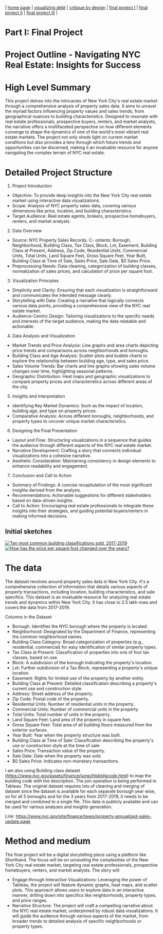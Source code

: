 | [home page](https://cmustudent.github.io/tswd-portfolio-templates/) | [visualizing debt](visualizing-government-debt) | [critique by design](critique-by-design) | [final project I](final-project-part-one) | [final project II](final-project-part-two) | [final project III](final-project-part-three) |

# Part I: Final Project

# Project Outline - Navigating NYC Real Estate: Insights for Success

# High Level Summary
This project delves into the intricacies of New York City's real estate market through a comprehensive analysis of property sales data. It aims to unravel the myriad factors influencing property values and sales trends, from geographical nuances to building characteristics. Designed to resonate with real estate professionals, prospective buyers, renters, and market analysts, the narrative offers a multifaceted perspective on how different elements converge to shape the dynamics of one of the world's most vibrant real estate markets. The project not only sheds light on current market conditions but also provides a lens through which future trends and opportunities can be discerned, making it an invaluable resource for anyone navigating the complex terrain of NYC real estate.
 
# Detailed Project Structure
1. Project Introduction
- Objective: To provide deep insights into the New York City real estate market using interactive data visualizations.
- Scope: Analysis of NYC property sales data, covering various dimensions like price, location, and building characteristics.
- Target Audience: Real estate agents, brokers, prospective homebuyers, renters, and market analysts.
2. Data Overview
- Source: NYC Property Sales Records.
C- ontents: Borough, Neighborhood, Building Class, Tax Class, Block, Lot, Easement, Building Class at Present, Address, Zip Code, Residential Units, Commercial Units, Total Units, Land Square Feet, Gross Square Feet, Year Built, Building Class at Time of Sale, Sales Price, Sale Date, $0 Sales Price.
- Preprocessing Needs: Data cleaning, categorization of building classes, normalization of sales prices, and calculation of price per square foot.
3. Visualization Principles
- Simplicity and Clarity: Ensuring that each visualization is straightforward and communicates the intended message clearly.
- Storytelling with Data: Creating a narrative that logically connects various data points, providing a comprehensive view of the NYC real estate market.
- Audience-Centric Design: Tailoring visualizations to the specific needs and interests of the target audience, making the data relatable and actionable.
4. Data Analysis and Visualization
- Market Trends and Price Analysis: Line graphs and area charts depicting price trends and comparisons across neighborhoods and boroughs.
- Building Class and Age Analysis: Scatter plots and bubble charts to explore the relationship between building age, type, and sales price.
- Sales Volume Trends: Bar charts and line graphs showing sales volume changes over time, highlighting seasonal patterns.
- Geographic Distribution: Heat maps and geographic visualizations to compare property prices and characteristics across different areas of the city.
5. Insights and Interpretation
- Identifying Key Market Dynamics: Such as the impact of location, building age, and type on property prices.
- Comparative Analysis: Across different boroughs, neighborhoods, and property types to uncover unique market characteristics.
6. Designing the Final Presentation
- Layout and Flow: Structuring visualizations in a sequence that guides the audience through different aspects of the NYC real estate market.
- Narrative Development: Crafting a story that connects individual visualizations into a cohesive narrative.
- Aesthetic Consideration: Maintaining consistency in design elements to enhance readability and engagement.
7. Conclusion and Call to Action
- Summary of Findings: A concise recapitulation of the most significant insights derived from the analysis.
- Recommendations: Actionable suggestions for different stakeholders based on data-driven insights.
- Call to Action: Encouraging real estate professionals to integrate these insights into their strategies, and guiding potential buyers/renters in making informed decisions.


## Initial sketches
<div class='tableauPlaceholder' id='viz1700802086717' style='position: relative'><noscript><a href='#'><img alt='Ten most common building classifications sold, 2017-2019 ' src='https:&#47;&#47;public.tableau.com&#47;static&#47;images&#47;Pr&#47;Project1_1_17008020770550&#47;Sheet2&#47;1_rss.png' style='border: none' /></a></noscript><object class='tableauViz'  style='display:none;'><param name='host_url' value='https%3A%2F%2Fpublic.tableau.com%2F' /> <param name='embed_code_version' value='3' /> <param name='site_root' value='' /><param name='name' value='Project1_1_17008020770550&#47;Sheet2' /><param name='tabs' value='no' /><param name='toolbar' value='yes' /><param name='static_image' value='https:&#47;&#47;public.tableau.com&#47;static&#47;images&#47;Pr&#47;Project1_1_17008020770550&#47;Sheet2&#47;1.png' /> <param name='animate_transition' value='yes' /><param name='display_static_image' value='yes' /><param name='display_spinner' value='yes' /><param name='display_overlay' value='yes' /><param name='display_count' value='yes' /><param name='language' value='en-US' /><param name='filter' value='publish=yes' /></object></div>                
<script type='text/javascript'>                    
 var divElement = document.getElementById('viz1700802086717');                    
 var vizElement = divElement.getElementsByTagName('object')[0];                    
 vizElement.style.width='100%';
 vizElement.style.height=(divElement.offsetWidth*0.75)+'px';                    
 var scriptElement = document.createElement('script');                    
 scriptElement.src = 'https://public.tableau.com/javascripts/api/viz_v1.js';                    
 vizElement.parentNode.insertBefore(scriptElement, vizElement);                
</script>
<!-- ![image](https://github.com/siddheshbadhan/portfolio_tsd/assets/57594239/2ccce69f-31a9-41ed-802c-501ce4580f24)
 -->
<div class='tableauPlaceholder' id='viz1700801964754' style='position: relative'><noscript><a href='#'><img alt='How has the price per square foot changed over the years? ' src='https:&#47;&#47;public.tableau.com&#47;static&#47;images&#47;Pr&#47;Project_17008019322740&#47;Sheet4&#47;1_rss.png' style='border: none' /></a></noscript><object class='tableauViz'  style='display:none;'><param name='host_url' value='https%3A%2F%2Fpublic.tableau.com%2F' /> <param name='embed_code_version' value='3' /> <param name='site_root' value='' /><param name='name' value='Project_17008019322740&#47;Sheet4' /><param name='tabs' value='no' /><param name='toolbar' value='yes' /><param name='static_image' value='https:&#47;&#47;public.tableau.com&#47;static&#47;images&#47;Pr&#47;Project_17008019322740&#47;Sheet4&#47;1.png' /> <param name='animate_transition' value='yes' /><param name='display_static_image' value='yes' /><param name='display_spinner' value='yes' /><param name='display_overlay' value='yes' /><param name='display_count' value='yes' /><param name='language' value='en-US' /><param name='filter' value='publish=yes' /></object></div>                
<script type='text/javascript'>                    
 var divElement = document.getElementById('viz1700801964754');                    
 var vizElement = divElement.getElementsByTagName('object')[0];                    
 vizElement.style.width='100%';
 vizElement.style.height=(divElement.offsetWidth*0.75)+'px';                    
 var scriptElement = document.createElement('script');                    
 scriptElement.src = 'https://public.tableau.com/javascripts/api/viz_v1.js';                    
 vizElement.parentNode.insertBefore(scriptElement, vizElement);                
</script>
<!-- ![image](https://github.com/siddheshbadhan/portfolio_tsd/assets/57594239/24e9798c-5fdc-462f-8394-8bd8b0524d77) -->


# The data
The dataset revolves around property sales data in New York City. It's a comprehensive collection of information that details various aspects of property transactions, including location, building characteristics, and sale specifics. This dataset is an invaluable resource for analyzing real estate trends and dynamics within New York City. It has close to 2.5 lakh rows and covers the data from 2017-2019.

Columns in the Dataset
- Borough: Identifies the NYC borough where the property is located.
- Neighborhood: Designated by the Department of Finance, representing the common neighborhood names.
- Building Class Category: Broad categorization of properties (e.g., residential, commercial) for easy identification of similar property types.
- Tax Class at Present: Classification of properties into one of four tax classes, based on use.
- Block: A subdivision of the borough indicating the property's location.
- Lot: Further subdivision of a Tax Block, representing a property's unique location.
- Easement: Rights for limited use of the property by another entity.
- Building Class at Present: Detailed classification describing a property's current use and construction style.
- Address: Street address of the property.
- Zip Code: Postal code of the property.
- Residential Units: Number of residential units in the property.
- Commercial Units: Number of commercial units in the property.
- Total Units: Total number of units in the property.
- Land Square Feet: Land area of the property in square feet.
- Gross Square Feet: Total area of all building floors measured from the exterior surfaces.
- Year Built: Year when the property structure was built.
- Building Class at Time of Sale: Classification describing the property's use or construction style at the time of sale.
- Sales Price: Transaction value of the property.
- Sale Date: Date when the property was sold.
- $0 Sales Price: Indicates non-monetary transactions.

I am also using Building class dataset (https://www.nyc.gov/assets/finance/jump/hlpbldgcode.html) to map the building code with the description. The join operation is being performed in Tableau. The original dataset requires lots of cleaning and merging of dataset since the dataset is available for each separate borough year wise, so for all 5 boroughs and for the 3 years from 2017-2019, it needs to be merged and combined to a single file. This data is publicly available and can be used for various analyses and insights generation.

Link: https://www.nyc.gov/site/finance/taxes/property-annualized-sales-update.page 

# Method and medium

The final project will be a digital storytelling piece using a platform like Shorthand. The focus will be on unraveling the complexities of the New York City real estate market, targeting real estate professionals, prospective homebuyers, renters, and market analysts. The story will:
- Engage through Interactive Visualizations: Leveraging the power of Tableau, the project will feature dynamic graphs, heat maps, and scatter plots. This approach allows users to explore data in an interactive manner, drilling down into specifics like neighborhoods, property types, and price ranges.
- Narrative Structure: The project will craft a compelling narrative about the NYC real estate market, underpinned by robust data visualizations. It will guide the audience through various aspects of the market, from broader trends to detailed analysis of specific neighborhoods or property types.
